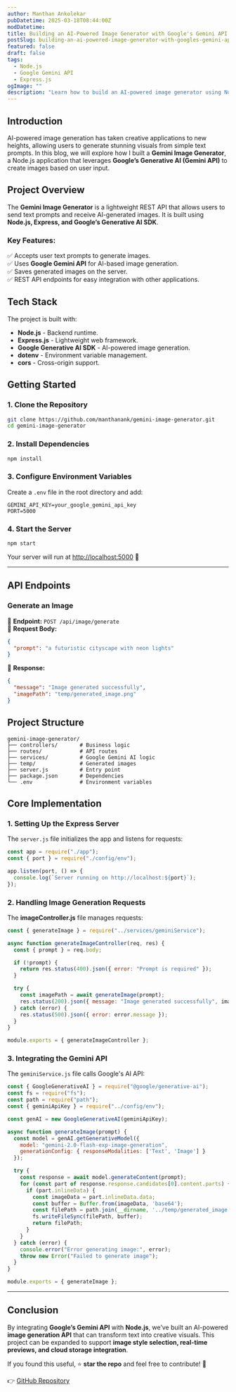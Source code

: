 ```yaml
---
author: Manthan Ankolekar
pubDatetime: 2025-03-18T08:44:00Z
modDatetime: 
title: Building an AI-Powered Image Generator with Google's Gemini API
postSlug: building-an-ai-powered-image-generator-with-googles-gemini-api
featured: false
draft: false
tags:
  - Node.js
  - Google Gemini API
  - Express.js
ogImage: ""
description: "Learn how to build an AI-powered image generator using Node.js and Google's Gemini API. This guide covers API setup, image generation, and project structure."
---
```


## **Introduction**  

AI-powered image generation has taken creative applications to new heights, allowing users to generate stunning visuals from simple text prompts. In this blog, we will explore how I built a **Gemini Image Generator**, a Node.js application that leverages **Google’s Generative AI (Gemini API)** to create images based on user input.  

## **Project Overview**  

The **Gemini Image Generator** is a lightweight REST API that allows users to send text prompts and receive AI-generated images. It is built using **Node.js, Express, and Google’s Generative AI SDK**.  

### **Key Features:**

✅ Accepts user text prompts to generate images.  
✅ Uses **Google Gemini API** for AI-based image generation.  
✅ Saves generated images on the server.  
✅ REST API endpoints for easy integration with other applications.  

## **Tech Stack**  

The project is built with:  

- **Node.js** - Backend runtime.  
- **Express.js** - Lightweight web framework.  
- **Google Generative AI SDK** - AI-powered image generation.  
- **dotenv** - Environment variable management.  
- **cors** - Cross-origin support.  

## **Getting Started**  

### **1. Clone the Repository**

```sh
git clone https://github.com/manthanank/gemini-image-generator.git
cd gemini-image-generator
```

### **2. Install Dependencies**

```sh
npm install
```

### **3. Configure Environment Variables**

Create a `.env` file in the root directory and add:  

```env
GEMINI_API_KEY=your_google_gemini_api_key
PORT=5000
```

### **4. Start the Server**

```sh
npm start
```

Your server will run at <http://localhost:5000> 🚀  

---

## **API Endpoints**  

### **Generate an Image**

📌 **Endpoint:** `POST /api/image/generate`  
📌 **Request Body:**

```json
{
  "prompt": "a futuristic cityscape with neon lights"
}
```

📌 **Response:**

```json
{
  "message": "Image generated successfully",
  "imagePath": "temp/generated_image.png"
}
```  

## **Project Structure**  

```plaintext
gemini-image-generator/
├── controllers/       # Business logic
├── routes/            # API routes
├── services/          # Google Gemini AI logic
├── temp/              # Generated images
├── server.js          # Entry point
├── package.json       # Dependencies
└── .env               # Environment variables
```

## **Core Implementation**  

### **1. Setting Up the Express Server**

The `server.js` file initializes the app and listens for requests:

```js
const app = require("./app");
const { port } = require("./config/env");

app.listen(port, () => {
  console.log(`Server running on http://localhost:${port}`);
});
```

### **2. Handling Image Generation Requests**

The **imageController.js** file manages requests:

```js
const { generateImage } = require("../services/geminiService");

async function generateImageController(req, res) {
  const { prompt } = req.body;

  if (!prompt) {
    return res.status(400).json({ error: "Prompt is required" });
  }

  try {
    const imagePath = await generateImage(prompt);
    res.status(200).json({ message: "Image generated successfully", imagePath });
  } catch (error) {
    res.status(500).json({ error: error.message });
  }
}

module.exports = { generateImageController };
```

### **3. Integrating the Gemini API**

The `geminiService.js` file calls Google's AI API:

```js
const { GoogleGenerativeAI } = require("@google/generative-ai");
const fs = require("fs");
const path = require("path");
const { geminiApiKey } = require("../config/env");

const genAI = new GoogleGenerativeAI(geminiApiKey);

async function generateImage(prompt) {
  const model = genAI.getGenerativeModel({
    model: "gemini-2.0-flash-exp-image-generation",
    generationConfig: { responseModalities: ['Text', 'Image'] }
  });

  try {
    const response = await model.generateContent(prompt);
    for (const part of response.response.candidates[0].content.parts) {
      if (part.inlineData) {
        const imageData = part.inlineData.data;
        const buffer = Buffer.from(imageData, 'base64');
        const filePath = path.join(__dirname, '../temp/generated_image.png');
        fs.writeFileSync(filePath, buffer);
        return filePath;
      }
    }
  } catch (error) {
    console.error("Error generating image:", error);
    throw new Error("Failed to generate image");
  }
}

module.exports = { generateImage };
```

---

## **Conclusion**  

By integrating **Google’s Gemini API** with **Node.js**, we’ve built an AI-powered **image generation API** that can transform text into creative visuals. This project can be expanded to support **image style selection, real-time previews, and cloud storage integration**.  

If you found this useful, ⭐ **star the repo** and feel free to contribute! 🚀  

👉 [GitHub Repository](https://github.com/manthanank/gemini-image-generator)  
